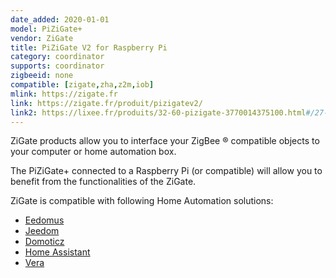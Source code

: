 ```yaml
---
date_added: 2020-01-01
model: PiZiGate+
vendor: ZiGate
title: PiZiGate V2 for Raspberry Pi
category: coordinator
supports: coordinator
zigbeeid: none
compatible: [zigate,zha,z2m,iob]
mlink: https://zigate.fr
link: https://zigate.fr/produit/pizigatev2/
link2: https://lixee.fr/produits/32-60-pizigate-3770014375100.html#/27-antenneexterne-non
---
```

ZiGate products allow you to interface your ZigBee ® compatible objects to your computer or home automation box.

The PiZiGate+ connected to a Raspberry Pi (or compatible) will allow you to benefit from the functionalities of the ZiGate.

ZiGate is compatible with following Home Automation solutions:
* [Eedomus](https://doc.eedomus.com/view/Eedomus_et_Zigate)
* [Jeedom](https://github.com/doudz/zigate)
* [Domoticz](https://www.domoticz.com/wiki/Zigate)
* [Home Assistant](https://community.home-assistant.io/search?q=zigate)
* [Vera](https://github.com/vosmont/Vera-Plugin-ZiGateGateway)
